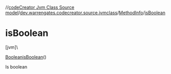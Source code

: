 //[codeCreator Jvm Class Source model](../../../index.md)/[dev.warrengates.codecreator.source.jvmclass](../index.md)/[MethodInfo](index.md)/[isBoolean](is-boolean.md)

# isBoolean

[jvm]\

[Boolean](https://docs.oracle.com/javase/8/docs/api/java/lang/Boolean.html)[isBoolean](is-boolean.md)()

Is boolean
